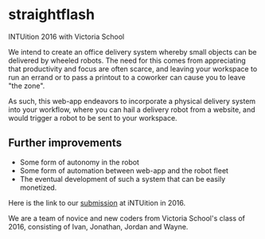 # straightflash
INTUition 2016 with Victoria School

We intend to create an office delivery system whereby small objects can be
delivered by wheeled robots. The need for this comes from appreciating that
productivity and focus are often scarce, and leaving your workspace to run an
errand or to pass a printout to a coworker can cause you to leave "the zone".

As such, this web-app endeavors to incorporate a physical delivery system into
your workflow, where you can hail a delivery robot from a website, and would
trigger a robot to be sent to your workspace.

## Further improvements
* Some form of autonomy in the robot
* Some form of automation between web-app and the robot fleet
* The eventual development of such a system that can be easily monetized.

Here is the link to our [submission](http://devpost.com/software/straightflash)
at iNTUition in 2016.

We are a team of novice and new coders from Victoria School's class of 2016,
consisting of Ivan, Jonathan, Jordan and Wayne.

